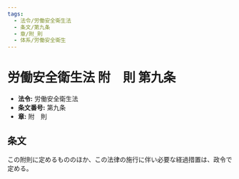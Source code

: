 ```yaml
---
tags:
  - 法令/労働安全衛生法
  - 条文/第九条
  - 章/附_則
  - 体系/労働安全衛生
---
```

# 労働安全衛生法 附　則 第九条

- **法令:** 労働安全衛生法
- **条文番号:** 第九条
- **章:** 附　則

## 条文
この附則に定めるもののほか、この法律の施行に伴い必要な経過措置は、政令で定める。

